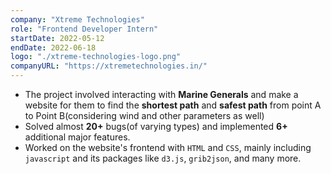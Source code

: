 ```yaml
---
company: "Xtreme Technologies"
role: "Frontend Developer Intern"
startDate: 2022-05-12
endDate: 2022-06-18
logo: "./xtreme-technologies-logo.png"
companyURL: "https://xtremetechnologies.in/"
---
```


- The project involved interacting with **Marine Generals** and make a website for them to find the **shortest path** and **safest path** from point A to Point B(considering wind and other parameters as well)
- Solved almost **20+** bugs(of varying types) and implemented **6+** additional major features.
- Worked on the website's frontend with `HTML` and `CSS`, mainly including `javascript` and its packages like `d3.js`, `grib2json`, and many more.
